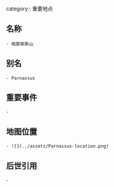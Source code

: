 category:: 重要地点
## 名称
	- 帕那索斯山
## 别名
	- Parnassus
## 重要事件
	-
## 地图位置
	- ![](../assets/Parnassus-location.png)
## 后世引用
	-
